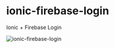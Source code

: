 # ionic-firebase-login

Ionic + Firebase Login

![ionic-firebase-login](https://user-images.githubusercontent.com/33277426/44190626-9268aa80-a162-11e8-8300-931657d311bd.gif)
